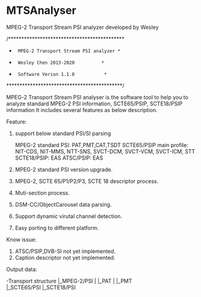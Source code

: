 # MTSAnalyser
MPEG-2 Transport Stream PSI analyzer developed by Wesley

/********************************************
*      MPEG-2 Transport Stream PSI analyzer *
*      Wesley Chen 2013-2020          *
*      Software Verion 1.1.0           *
********************************************/

MPEG-2 Transport Stream PSI analyser is the software tool to help you to analyze standard MPEG-2 PSI information, SCTE65/PSIP, SCTE18/PSIP information
It includes several features as below description.

Feature:
1. support below standard PSI/SI parsing

	MPEG-2 standard PSI: 
	                                PAT,PMT,CAT,TSDT
	SCTE65/PSIP main profile: 
	                            NIT-CDS, NIT-MMS, NTT-SNS, SVCT-DCM, SVCT-VCM, SVCT-ICM, STT
	SCTE18/PSIP: 
	             EAS
	ATSC/PSIP:
		         EAS

2. MPEG-2 standard PSI version upgrade.
3. MPEG-2, SCTE 65/P1/P2/P3, SCTE 18 descriptor process.
4. Muti-section process.
5. DSM-CC/ObjectCarousel data parsing.
6. Support dynamic virutal channel detection.
7. Easy porting to different platform.

Know issue:
1. ATSC/PSIP,DVB-SI not yet implemented.
2. Caption descriptor not yet implemented.

Output data:

-Transport structure
                    |_MPEG-2/PSI
                    |           |_PAT 
                    |                |_PMT  
                    |_SCTE65/PSI
                    |_SCTE18/PSI
